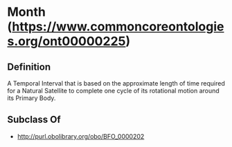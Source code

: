 # Month (https://www.commoncoreontologies.org/ont00000225)

## Definition
A Temporal Interval that is based on the approximate length of time required for a Natural Satellite to complete one cycle of its rotational motion around its Primary Body.

## Subclass Of
- http://purl.obolibrary.org/obo/BFO_0000202

